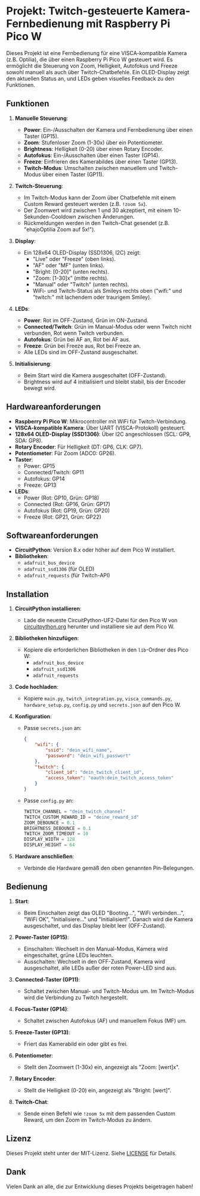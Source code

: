 # Projekt: Twitch-gesteuerte Kamera-Fernbedienung mit Raspberry Pi Pico W

Dieses Projekt ist eine Fernbedienung für eine VISCA-kompatible Kamera (z.B. Optilia), die über einen Raspberry Pi Pico W gesteuert wird. Es ermöglicht die Steuerung von Zoom, Helligkeit, Autofokus und Freeze sowohl manuell als auch über Twitch-Chatbefehle. Ein OLED-Display zeigt den aktuellen Status an, und LEDs geben visuelles Feedback zu den Funktionen.

## Funktionen

1. **Manuelle Steuerung**:
   - **Power**: Ein-/Ausschalten der Kamera und Fernbedienung über einen Taster (GP15).
   - **Zoom**: Stufenloser Zoom (1-30x) über ein Potentiometer.
   - **Brightness**: Helligkeit (0-20) über einen Rotary Encoder.
   - **Autofokus**: Ein-/Ausschalten über einen Taster (GP14).
   - **Freeze**: Einfrieren des Kamerabildes über einen Taster (GP13).
   - **Twitch-Modus**: Umschalten zwischen manuellem und Twitch-Modus über einen Taster (GP11).

2. **Twitch-Steuerung**:
   - Im Twitch-Modus kann der Zoom über Chatbefehle mit einem Custom Reward gesteuert werden (z.B. `!zoom 5x`).
   - Der Zoomwert wird zwischen 1 und 30 akzeptiert, mit einem 10-Sekunden-Cooldown zwischen Änderungen.
   - Rückmeldungen werden in den Twitch-Chat gesendet (z.B. "ehajoOptilia Zoom auf 5x!").

3. **Display**:
   - Ein 128x64 OLED-Display (SSD1306, I2C) zeigt:
     - "Live" oder "Freeze" (oben links).
     - "AF" oder "MF" (unten links).
     - "Bright: [0-20]" (unten rechts).
     - "Zoom: [1-30]x" (mitte rechts).
     - "Manual" oder "Twitch" (unten rechts).
     - WiFi- und Twitch-Status als Smileys rechts oben ("wifi:" und "twitch:" mit lachendem oder traurigem Smiley).

4. **LEDs**:
   - **Power**: Rot im OFF-Zustand, Grün im ON-Zustand.
   - **Connected/Twitch**: Grün im Manual-Modus oder wenn Twitch nicht verbunden, Rot wenn Twitch verbunden.
   - **Autofokus**: Grün bei AF an, Rot bei AF aus.
   - **Freeze**: Grün bei Freeze aus, Rot bei Freeze an.
   - Alle LEDs sind im OFF-Zustand ausgeschaltet.

5. **Initialisierung**:
   - Beim Start wird die Kamera ausgeschaltet (OFF-Zustand).
   - Brightness wird auf 4 initialisiert und bleibt stabil, bis der Encoder bewegt wird.

## Hardwareanforderungen

- **Raspberry Pi Pico W**: Mikrocontroller mit WiFi für Twitch-Verbindung.
- **VISCA-kompatible Kamera**: Über UART (VISCA-Protokoll) gesteuert.
- **128x64 OLED-Display (SSD1306)**: Über I2C angeschlossen (SCL: GP9, SDA: GP8).
- **Rotary Encoder**: Für Helligkeit (DT: GP6, CLK: GP7).
- **Potentiometer**: Für Zoom (ADC0: GP26).
- **Taster**:
  - Power: GP15
  - Connected/Twitch: GP11
  - Autofokus: GP14
  - Freeze: GP13
- **LEDs**:
  - Power (Rot: GP10, Grün: GP18)
  - Connected (Rot: GP16, Grün: GP17)
  - Autofokus (Rot: GP19, Grün: GP20)
  - Freeze (Rot: GP21, Grün: GP22)

## Softwareanforderungen

- **CircuitPython**: Version 8.x oder höher auf dem Pico W installiert.
- **Bibliotheken**:
  - `adafruit_bus_device`
  - `adafruit_ssd1306` (für OLED)
  - `adafruit_requests` (für Twitch-API)

## Installation

1. **CircuitPython installieren**:
   - Lade die neueste CircuitPython-UF2-Datei für den Pico W von [circuitpython.org](https://circuitpython.org) herunter und installiere sie auf dem Pico W.

2. **Bibliotheken hinzufügen**:
   - Kopiere die erforderlichen Bibliotheken in den `lib`-Ordner des Pico W:
     - `adafruit_bus_device`
     - `adafruit_ssd1306`
     - `adafruit_requests`

3. **Code hochladen**:
   - Kopiere `main.py`, `twitch_integration.py`, `visca_commands.py`, `hardware_setup.py`, `config.py` und `secrets.json` auf den Pico W.

4. **Konfiguration**:
   - Passe `secrets.json` an:
     ```json
     {
         "wifi": {
             "ssid": "dein_wifi_name",
             "password": "dein_wifi_passwort"
         },
         "twitch": {
             "client_id": "dein_twitch_client_id",
             "access_token": "oauth:dein_twitch_access_token"
         }
     }
     ```
   - Passe `config.py` an:
     ```python
     TWITCH_CHANNEL = "dein_twitch_channel"
     TWITCH_CUSTOM_REWARD_ID = "deine_reward_id"
     ZOOM_DEBOUNCE = 0.1
     BRIGHTNESS_DEBOUNCE = 0.1
     TWITCH_ZOOM_TIMEOUT = 10
     DISPLAY_WIDTH = 128
     DISPLAY_HEIGHT = 64
     ```

5. **Hardware anschließen**:
   - Verbinde die Hardware gemäß den oben genannten Pin-Belegungen.

## Bedienung

1. **Start**:
   - Beim Einschalten zeigt das OLED "Booting...", "WiFi verbinden...", "WiFi OK", "Initialisiere..." und "Initialisiert!". Danach wird die Kamera ausgeschaltet, und das Display bleibt leer (OFF-Zustand).

2. **Power-Taster (GP15)**:
   - Einschalten: Wechselt in den Manual-Modus, Kamera wird eingeschaltet, grüne LEDs leuchten.
   - Ausschalten: Wechselt in den OFF-Zustand, Kamera wird ausgeschaltet, alle LEDs außer der roten Power-LED sind aus.

3. **Connected-Taster (GP11)**:
   - Schaltet zwischen Manual- und Twitch-Modus um. Im Twitch-Modus wird die Verbindung zu Twitch hergestellt.

4. **Focus-Taster (GP14)**:
   - Schaltet zwischen Autofokus (AF) und manuellem Fokus (MF) um.

5. **Freeze-Taster (GP13)**:
   - Friert das Kamerabild ein oder gibt es frei.

6. **Potentiometer**:
   - Stellt den Zoomwert (1-30x) ein, angezeigt als "Zoom: [wert]x".

7. **Rotary Encoder**:
   - Stellt die Helligkeit (0-20) ein, angezeigt als "Bright: [wert]".

8. **Twitch-Chat**:
   - Sende einen Befehl wie `!zoom 5x` mit dem passenden Custom Reward, um den Zoom im Twitch-Modus zu ändern.

## Lizenz

Dieses Projekt steht unter der MIT-Lizenz. Siehe [LICENSE](LICENSE) für Details.

## Dank

Vielen Dank an alle, die zur Entwicklung dieses Projekts beigetragen haben!